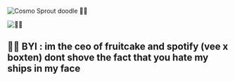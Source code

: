 ![Cosmo   Sprout doodle 🍰🍓](https://github.com/user-attachments/assets/9d842445-679e-4b35-9589-06c76c165857)

![🍫🍓](https://komarev.com/ghpvc/?username=black-sh33p&color=8D4066&style=flat&label=🍫🍓)

## 🍫🍓 BYI : im the ceo of fruitcake and spotify (vee x boxten) dont shove the fact that you hate my ships in my face

